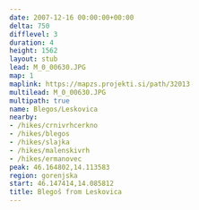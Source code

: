 ```yaml
---
date: 2007-12-16 00:00:00+00:00
delta: 750
difflevel: 3
duration: 4
height: 1562
layout: stub
lead: M_0_00630.JPG
map: 1
maplink: https://mapzs.projekti.si/path/32013
multilead: M_0_00630.JPG
multipath: true
name: Blegos/Leskovica
nearby:
- /hikes/crnivrhcerkno
- /hikes/blegos
- /hikes/slajka
- /hikes/malenskivrh
- /hikes/ermanovec
peak: 46.164802,14.113583
region: gorenjska
start: 46.147414,14.085812
title: Blegoš from Leskovica
---
```

